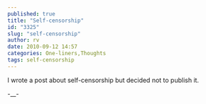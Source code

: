 ```yaml
---
published: true
title: "Self-censorship"
id: "3325"
slug: "self-censorship"
author: rv
date: 2010-09-12 14:57
categories: One-liners,Thoughts
tags: self-censorship
---
```

I wrote a post about self-censorship but decided not to publish it.

-__-